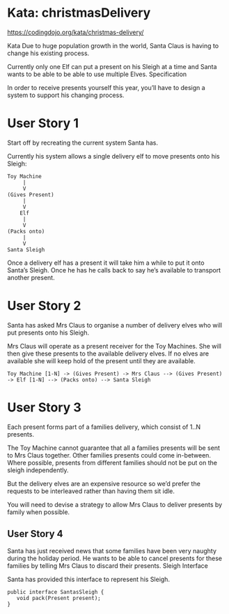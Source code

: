 # Kata: christmasDelivery

https://codingdojo.org/kata/christmas-delivery/

Kata
Due to huge population growth in the world, Santa Claus is having to change his existing process.

Currently only one Elf can put a present on his Sleigh at a time and Santa wants to be able to be able to use multiple Elves. Specification

In order to receive presents yourself this year, you’ll have to design a system to support his changing process.

# User Story 1
Start off by recreating the current system Santa has.

Currently his system allows a single delivery elf to move presents onto his Sleigh:

```
Toy Machine
     |
     V
(Gives Present)
     |
     V
    Elf
     |
     V
(Packs onto)
     |
     V
Santa Sleigh
```

Once a delivery elf has a present it will take him a while to put it onto Santa’s Sleigh. Once he has he calls back to say he’s available to transport another present.

# User Story 2
Santa has asked Mrs Claus to organise a number of delivery elves who will put presents onto his Sleigh.

Mrs Claus will operate as a present receiver for the Toy Machines. She will then give these presents to the available delivery elves. If no elves are available she will keep hold of the present until they are available.

```
Toy Machine [1-N] -> (Gives Present) -> Mrs Claus --> (Gives Present) -> Elf [1-N] --> (Packs onto) --> Santa Sleigh
```

# User Story 3
Each present forms part of a families delivery, which consist of 1..N presents.

The Toy Machine cannot guarantee that all a families presents will be sent to Mrs Claus together. Other families presents could come in-between. Where possible, presents from different families should not be put on the sleigh independently.

But the delivery elves are an expensive resource so we’d prefer the requests to be interleaved rather than having them sit idle.

You will need to devise a strategy to allow Mrs Claus to deliver presents by family when possible.

## User Story 4
Santa has just received news that some families have been very naughty during the holiday period. He wants to be able to cancel presents for these families by telling Mrs Claus to discard their presents. Sleigh Interface

Santa has provided this interface to represent his Sleigh.

```
public interface SantasSleigh {
   void pack(Present present);
}
```